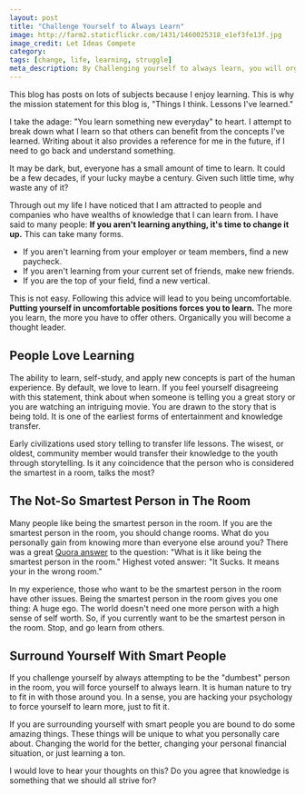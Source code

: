 ```yaml
---
layout: post
title: "Challenge Yourself to Always Learn"
image: http://farm2.staticflickr.com/1431/1460025318_e1ef3fe13f.jpg
image_credit: Let Ideas Compete
category: 
tags: [change, life, learning, struggle]
meta_description: By Challenging yourself to always learn, you will organically become a thought leader.
---
```


This blog has posts on lots of subjects because I enjoy learning. This is why the mission statement for this blog is, "Things I think. Lessons I've learned." 

I take the adage: "You learn something new everyday" to heart. I attempt to break down what I learn so that others can benefit from the concepts I've learned. Writing about it also provides a reference for me in the future, if I need to go back and understand something.

It may be dark, but, everyone has a small amount of time to learn. It could be a few decades, if your lucky maybe a century. Given such little time, why waste any of it?

Through out my life I have noticed that I am attracted to people and companies who have wealths of knowledge that I can learn from. I have said to many people: __If you aren't learning anything, it's time to change it up.__ This can take many forms.

* If you aren't learning from your employer or team members, find a new paycheck.
* If you aren't learning from your current set of friends, make new friends.
* If you are the top of your field, find a new vertical.

This is not easy. Following this advice will lead to you being uncomfortable. __Putting yourself in uncomfortable positions forces you to learn.__ The more you learn, the more you have to offer others. Organically you will become a thought leader.

## People Love Learning

The ability to learn, self-study, and apply new concepts is part of the human experience. By default, we love to learn. If you feel yourself disagreeing with this statement, think about when someone is telling you a great story or you are watching an intriguing movie. You are drawn to the story that is being told. It is one of the earliest forms of entertainment and knowledge transfer. 

Early civilizations used story telling to transfer life lessons. The wisest, or oldest, community member would transfer their knowledge to the youth through storytelling. Is it any coincidence that the person who is considered the smartest in a room, talks the most?

## The Not-So Smartest Person in The Room

Many people like being the smartest person in the room. If you are the smartest person in the room, you should change rooms. What do you personally gain from knowing more than everyone else around you? There was a great [Quora answer](http://www.quora.com/What-is-it-like-to-always-be-the-smartest-person-in-the-room) to the question: "What is it like being the smartest person in the room." Highest voted answer: "It Sucks. It means your in the wrong room."

In my experience, those who want to be the smartest person in the room have other issues. Being the smartest person in the room gives you one thing: A huge ego. The world doesn't need one more person with a high sense of self worth. So, if you currently want to be the smartest person in the room. Stop, and go learn from others.

## Surround Yourself With Smart People

If you challenge yourself by always attempting to be the "dumbest" person in the room, you will force yourself to always learn. It is human nature to try to fit in with those around you. In a sense, you are hacking your psychology to force yourself to learn more, just to fit it. 

If you are surrounding yourself with smart people you are bound to do some amazing things. These things will be unique to what you personally care about. Changing the world for the better, changing your personal financial situation, or just learning a ton.

I would love to hear your thoughts on this? Do you agree that knowledge is something that we should all strive for?